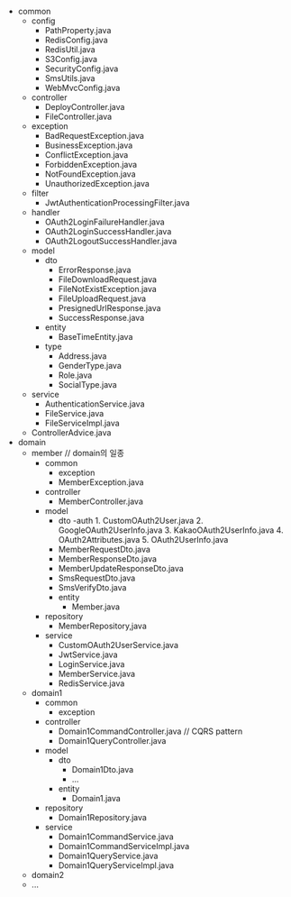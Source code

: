 - common
	- config
		- PathProperty.java
		- RedisConfig.java
		- RedisUtil.java
		- S3Config.java
		- SecurityConfig.java
		- SmsUtils.java
		- WebMvcConfig.java
	- controller
		- DeployController.java
		- FileController.java
	- exception
		- BadRequestException.java
		- BusinessException.java
		- ConflictException.java
		- ForbiddenException.java
		- NotFoundException.java
		- UnauthorizedException.java
	- filter
		- JwtAuthenticationProcessingFilter.java
	- handler
		- OAuth2LoginFailureHandler.java
		- OAuth2LoginSuccessHandler.java
		- OAuth2LogoutSuccessHandler.java
	- model
		- dto
			- ErrorResponse.java
			- FileDownloadRequest.java
			- FileNotExistException.java
			- FileUploadRequest.java
			- PresignedUrlResponse.java
			- SuccessResponse.java
		- entity
			- BaseTimeEntity.java
		- type
			- Address.java
			- GenderType.java
			- Role.java
			- SocialType.java
	- service
		- AuthenticationService.java
		- FileService.java
		- FileServiceImpl.java
	- ControllerAdvice.java
- domain
	- member // domain의 일종
		- common
			- exception
			- MemberException.java
		- controller
			- MemberController.java
		- model
			- dto
				-auth
     					1. CustomOAuth2User.java
					2. GoogleOAuth2UserInfo.java
					3. KakaoOAuth2UserInfo.java
					4. OAuth2Attributes.java
					5. OAuth2UserInfo.java
			- MemberRequestDto.java
			- MemberResponseDto.java
			- MemberUpdateResponseDto.java
			- SmsRequestDto.java
			- SmsVerifyDto.java
			- entity
				- Member.java
		- repository
			- MemberRepository,java
		- service
			- CustomOAuth2UserService.java
			- JwtService.java
			- LoginService.java
			- MemberService.java
			- RedisService.java
	- domain1
		- common
			- exception
		- controller
			- Domain1CommandController.java // CQRS pattern
			- Domain1QueryController.java
		- model
			- dto
				- Domain1Dto.java
				- ...
			- entity
				- Domain1.java
		- repository
			- Domain1Repository.java
		- service
			- Domain1CommandService.java
			- Domain1CommandServiceImpl.java
			- Domain1QueryService.java
			- Domain1QueryServiceImpl.java
	- domain2
	- ...
